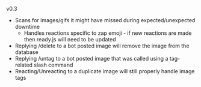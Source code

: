 v0.3

- Scans for images/gifs it might have missed during expected/unexpected downtime
    - Handles reactions specific to zap emoji - if new reactions are made then ready.js will need to be updated
- Replying /delete to a bot posted image will remove the image from the database
- Replying /untag to a bot posted image that was called using a tag-related slash command
- Reacting/Unreacting to a duplicate image will still properly handle image tags